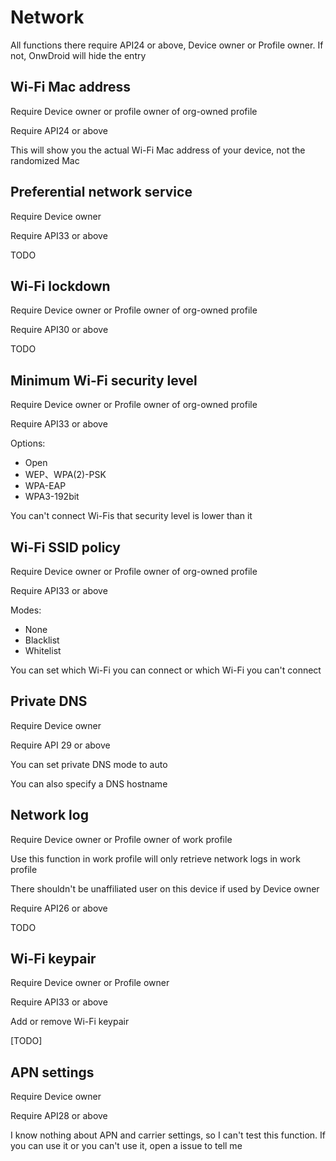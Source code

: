 # Network

All functions there require API24 or above, Device owner or Profile owner. If not, OnwDroid will hide the entry

## Wi-Fi Mac address

Require Device owner or profile owner of org-owned profile

Require API24 or above

This will show you the actual Wi-Fi Mac address of your device, not the randomized Mac

## Preferential network service

Require Device owner

Require API33 or above

TODO

## Wi-Fi lockdown

Require Device owner or Profile owner of org-owned profile

Require API30 or above

TODO

## Minimum Wi-Fi security level

Require Device owner or Profile owner of org-owned profile

Require API33 or above

Options:

- Open
- WEP、WPA(2)-PSK
- WPA-EAP
- WPA3-192bit

You can't connect Wi-Fis that security level is lower than it

## Wi-Fi SSID policy

Require Device owner or Profile owner of org-owned profile

Require API33 or above

Modes:

- None
- Blacklist
- Whitelist

You can set which Wi-Fi you can connect or which Wi-Fi you can't connect

## Private DNS

Require Device owner

Require API 29 or above

You can set private DNS mode to auto

You can also specify a DNS hostname

## Network log 

Require Device owner or Profile owner of work profile

Use this function in work profile will only retrieve network logs in work profile

There shouldn't be unaffiliated user on this device if used by Device owner

Require API26 or above

TODO

## Wi-Fi keypair

Require Device owner or Profile owner

Require API33 or above

Add or remove Wi-Fi keypair

[TODO]

## APN settings

Require Device owner

Require API28 or above

I know nothing about APN and carrier settings, so I can't test this function. If you can use it or you can't use it, open a issue to tell me
